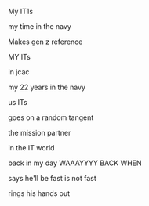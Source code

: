 My IT1s


my time in the navy


Makes gen z reference

MY ITs 

in jcac

my 22 years in the navy 

us ITs


goes on a random tangent

the mission partner 


in the IT world


back in my day WAAAYYYY BACK WHEN 

says he'll be fast is not fast

rings his hands out 
